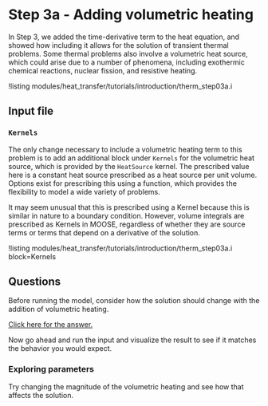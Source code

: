 # Step 3a - Adding volumetric heating

In Step 3, we added the time-derivative term to the heat equation, and showed
how including it allows for the solution of transient thermal problems. Some
thermal problems also involve a volumetric heat source, which could arise
due to a number of phenomena, including  exothermic chemical reactions, nuclear
fission, and resistive heating.

!listing modules/heat_transfer/tutorials/introduction/therm_step03a.i

## Input file

### `Kernels`

The only change necessary to include a volumetric heating term to this problem
is to add an additional block under `Kernels` for the volumetric heat source,
which is provided by the `HeatSource` kernel. The prescribed value here is a 
constant heat source prescribed as a heat source per unit volume. Options exist
for prescribing this using a function, which provides the flexibility to model
a wide variety of problems.

It may seem unusual that this is prescribed using a Kernel because this is similar
in nature to a boundary condition. However, volume integrals are prescribed as
Kernels in MOOSE, regardless of whether they are source terms or terms that
depend on a derivative of the solution.

!listing modules/heat_transfer/tutorials/introduction/therm_step03a.i block=Kernels

## Questions

Before running the model, consider how the solution should change with the
addition of volumetric heating.

[Click here for the answer.](heat_transfer/tutorials/introduction/answer03c.md)

Now go ahead and run the input and visualize the result to see if it matches
the behavior you would expect.

### Exploring parameters

Try changing the magnitude of the volumetric heating and see how that affects
the solution.

